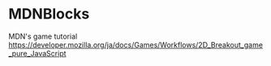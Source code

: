 # MDNBlocks
MDN's game tutorial
https://developer.mozilla.org/ja/docs/Games/Workflows/2D_Breakout_game_pure_JavaScript
